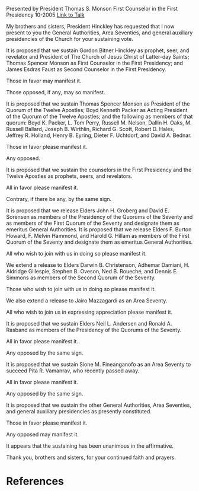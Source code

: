 Presented by President Thomas S. Monson
First Counselor in the First Presidency
10-2005
[Link to Talk](https://www.churchofjesuschrist.org/study/general-conference/2005/10/the-sustaining-of-church-officers?lang=eng)

My brothers and sisters, President Hinckley has requested that I now present to you the General Authorities, Area Seventies, and general auxiliary presidencies of the Church for your sustaining vote.

It is proposed that we sustain Gordon Bitner Hinckley as prophet, seer, and revelator and President of The Church of Jesus Christ of Latter-day Saints; Thomas Spencer Monson as First Counselor in the First Presidency; and James Esdras Faust as Second Counselor in the First Presidency.

Those in favor may manifest it.

Those opposed, if any, may so manifest.

It is proposed that we sustain Thomas Spencer Monson as President of the Quorum of the Twelve Apostles; Boyd Kenneth Packer as Acting President of the Quorum of the Twelve Apostles; and the following as members of that quorum: Boyd K. Packer, L. Tom Perry, Russell M. Nelson, Dallin H. Oaks, M. Russell Ballard, Joseph B. Wirthlin, Richard G. Scott, Robert D. Hales, Jeffrey R. Holland, Henry B. Eyring, Dieter F. Uchtdorf, and David A. Bednar.

Those in favor please manifest it.

Any opposed.

It is proposed that we sustain the counselors in the First Presidency and the Twelve Apostles as prophets, seers, and revelators.



All in favor please manifest it.

Contrary, if there be any, by the same sign.

It is proposed that we release Elders John H. Groberg and David E. Sorensen as members of the Presidency of the Quorums of the Seventy and as members of the First Quorum of the Seventy and designate them as emeritus General Authorities. It is proposed that we release Elders F. Burton Howard, F. Melvin Hammond, and Harold G. Hillam as members of the First Quorum of the Seventy and designate them as emeritus General Authorities.

All who wish to join with us in doing so please manifest it.

We extend a release to Elders Darwin B. Christenson, Adhemar Damiani, H. Aldridge Gillespie, Stephen B. Oveson, Ned B. Roueché, and Dennis E. Simmons as members of the Second Quorum of the Seventy.

Those who wish to join with us in doing so please manifest it.

We also extend a release to Jairo Mazzagardi as an Area Seventy.

All who wish to join us in expressing appreciation please manifest it.

It is proposed that we sustain Elders Neil L. Andersen and Ronald A. Rasband as members of the Presidency of the Quorums of the Seventy.

All in favor please manifest it.

Any opposed by the same sign.

It is proposed that we sustain Sione M. Fineanganofo as an Area Seventy to succeed Pita R. Vamanrav, who recently passed away.

All in favor please manifest it.

Any opposed by the same sign.

It is proposed that we sustain the other General Authorities, Area Seventies, and general auxiliary presidencies as presently constituted.

Those in favor please manifest it.

Any opposed may manifest it.

It appears that the sustaining has been unanimous in the affirmative.

Thank you, brothers and sisters, for your continued faith and prayers.

# References
